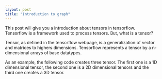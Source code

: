 ```yaml
---
layout: post
title: "Introduction to graph"
---
```


This post will give you a introduction about tensors in tensorflow. Tensorflow is a framework used to process tensors. But, what is a tensor?

Tensor, as defined in the tensorflow webpage, is a generalization of vector and matrices to highers dimensions. Tensorflow represents a tensor by a n-dimensional arrays of base datatypes.

As an example, the following code creates three tensor. The first one is a 1D dimensional tensor, the second one is a 2D dimensional tensors and the third one creates a 3D tensor.

 

